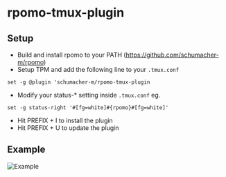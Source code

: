 # rpomo-tmux-plugin

## Setup

* Build and install rpomo to your PATH (https://github.com/schumacher-m/rpomo)
* Setup TPM and add the following line to your `.tmux.conf`

```
set -g @plugin 'schumacher-m/rpomo-tmux-plugin
```

* Modify your status-* setting inside `.tmux.conf` eg.

```
set -g status-right '#[fg=white]#{rpomo}#[fg=white]'
```

* Hit PREFIX + I to install the plugin
* Hit PREFIX + U to update the plugin

## Example

![Example](https://user-images.githubusercontent.com/275356/35482776-2869ccb0-043a-11e8-8607-cd64a92ddce5.png)
